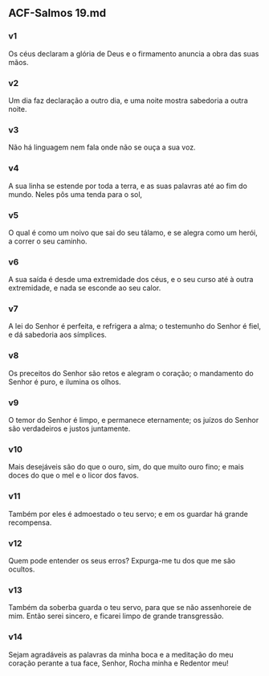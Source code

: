 ## ACF-Salmos 19.md
### v1
 Os céus declaram a glória de Deus e o firmamento anuncia a obra das suas mãos.
### v2
 Um dia faz declaração a outro dia, e uma noite mostra sabedoria a outra noite.
### v3
 Não há linguagem nem fala onde não se ouça a sua voz.
### v4
 A sua linha se estende por toda a terra, e as suas palavras até ao fim do mundo. Neles pôs uma tenda para o sol,
### v5
 O qual é como um noivo que sai do seu tálamo, e se alegra como um herói, a correr o seu caminho.
### v6
 A sua saída é desde uma extremidade dos céus, e o seu curso até à outra extremidade, e nada se esconde ao seu calor.
### v7
 A lei do Senhor é perfeita, e refrigera a alma; o testemunho do Senhor é fiel, e dá sabedoria aos símplices.
### v8
 Os preceitos do Senhor são retos e alegram o coração; o mandamento do Senhor é puro, e ilumina os olhos.
### v9
 O temor do Senhor é limpo, e permanece eternamente; os juízos do Senhor são verdadeiros e justos juntamente.
### v10
 Mais desejáveis são do que o ouro, sim, do que muito ouro fino; e mais doces do que o mel e o licor dos favos.
### v11
 Também por eles é admoestado o teu servo; e em os guardar há grande recompensa.
### v12
 Quem pode entender os seus erros? Expurga-me tu dos que me são ocultos.
### v13
 Também da soberba guarda o teu servo, para que se não assenhoreie de mim. Então serei sincero, e ficarei limpo de grande transgressão.
### v14
 Sejam agradáveis as palavras da minha boca e a meditação do meu coração perante a tua face, Senhor, Rocha minha e Redentor meu!
